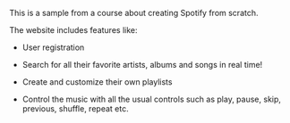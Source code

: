 

This is a sample from a course about creating Spotify from scratch.

The website includes features like:
 - User registration

 - Search for all their favorite artists, albums and songs in real time!

 - Create and customize their own playlists

 - Control the music with all the usual controls such as play, pause, skip, previous, shuffle, repeat etc.
